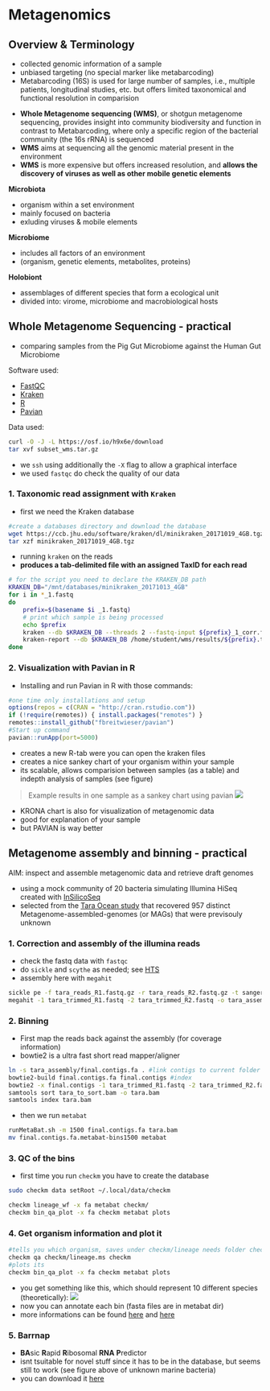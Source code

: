 # Metagenomics
## Overview & Terminology

+ collected genomic information of a sample
+ unbiased targeting (no special marker like metabarcoding)
+ Metabarcoding (16S) is used for large number of samples, i.e., multiple patients, longitudinal studies, etc. but offers limited taxonomical and functional resolution in comparision
* **Whole Metagenome sequencing (WMS)**, or shotgun metagenome sequencing, provides insight into community biodiversity and function in contrast to Metabarcoding, where only a specific region of the bacterial community (the 16s rRNA) is sequenced
 *  **WMS** aims at sequencing all the genomic material present in the environment
* **WMS** is more expensive but offers increased resolution, and **allows the discovery of viruses as well as other mobile genetic elements**

**Microbiota**
* organism within a set environment
* mainly focused on bacteria
* exluding viruses & mobile elements

**Microbiome**
* includes all factors of an environment
* (organism, genetic elements, metabolites, proteins)

**Holobiont**
* assemblages of different species that form a ecological unit
* divided into: virome, microbiome and macrobiological hosts

## Whole Metagenome Sequencing - practical

* comparing samples from the Pig Gut Microbiome against the Human Gut Microbiome

Software used:
-   [FastQC](http://www.bioinformatics.babraham.ac.uk/projects/fastqc/)
-   [Kraken](https://ccb.jhu.edu/software/kraken/)
-   [R](https://www.r-project.org/)
-   [Pavian](https://github.com/fbreitwieser/pavian)

Data used:
```bash
curl -O -J -L https://osf.io/h9x6e/download
tar xvf subset_wms.tar.gz
```
* we `ssh` using additionally the `-X` flag to allow a graphical interface
* we used `fastqc` do check the quality of our data

### 1. Taxonomic read assignment with `Kraken`
* first we need the Kraken database

```bash
#create a databases directory and download the database
wget https://ccb.jhu.edu/software/kraken/dl/minikraken_20171019_4GB.tgz
tar xzf minikraken_20171019_4GB.tgz
```
* running `kraken` on the reads
* **produces a tab-delimited file with an assigned TaxID for each read**

```bash
# for the script you need to declare the KRAKEN_DB path
KRAKEN_DB="/mnt/databases/minikraken_20171013_4GB"
for i in *_1.fastq
do
    prefix=$(basename $i _1.fastq)
    # print which sample is being processed
    echo $prefix
    kraken --db $KRAKEN_DB --threads 2 --fastq-input ${prefix}_1_corr.fastq ${prefix}_2_corr.fastq > /home/student/wms/results/${prefix}.tab
    kraken-report --db $KRAKEN_DB /home/student/wms/results/${prefix}.tab > /home/student/wms/results/${prefix}_tax.txt
done
```
### 2. Visualization with Pavian in R
* Installing and run Pavian in R with those commands:

```R
#one time only installations and setup
options(repos = c(CRAN = "http://cran.rstudio.com"))
if (!require(remotes)) { install.packages("remotes") }
remotes::install_github("fbreitwieser/pavian")
#Start up command
pavian::runApp(port=5000)
```
* creates a new R-tab were you can open the kraken files
* creates a nice sankey chart of your organism within your sample
* its scalable, allows comparision between samples (as a table) and indepth analysis of samples (see figure)

> Example results in one sample as a sankey chart using pavian
> ![](https://i.imgur.com/Lmvswjo.png)

* KRONA chart is also for visualization of metagenomic data
* good for explanation of your sample
* but PAVIAN is way better

## Metagenome assembly and binning - practical

AIM: inspect and assemble metagenomic data and retrieve draft genomes

* using a mock community of 20 bacteria simulating Illumina HiSeq created with [InSilicoSeq](http://insilicoseq.readthedocs.io)
* selected from the [Tara Ocean study](http://ocean-microbiome.embl.de/companion.html) that recovered 957 distinct Metagenome-assembled-genomes (or MAGs) that were previsouly unknown

### 1. Correction and assembly of the illumina reads
* check the fastq data with `fastqc`
* do `sickle` and `scythe` as needed; see [HTS](../sequencing/illumina.md)
* assembly here with `megahit`

```bash
sickle pe -f tara_reads_R1.fastq.gz -r tara_reads_R2.fastq.gz -t sanger -o tara_trimmed_R1.fastq -p tara_trimmed_R2.fastq -s /dev/null
megahit -1 tara_trimmed_R1.fastq -2 tara_trimmed_R2.fastq -o tara_assembly
```

### 2. Binning
* First map the reads back against the assembly (for coverage information)
* bowtie2 is a ultra fast short read mapper/aligner

```bash
ln -s tara_assembly/final.contigs.fa . #link contigs to current folder
bowtie2-build final.contigs.fa final.contigs #index
bowtie2 -x final.contigs -1 tara_trimmed_R1.fastq -2 tara_trimmed_R2.fastq | samtools view -bS -o tara_to_sort.bam #alignment and bam conversion
samtools sort tara_to_sort.bam -o tara.bam
samtools index tara.bam
```
* then we run `metabat`

```bash
runMetaBat.sh -m 1500 final.contigs.fa tara.bam
mv final.contigs.fa.metabat-bins1500 metabat
```
### 3. QC of the bins
* first time you run `checkm` you have to create the database

```bash
sudo checkm data setRoot ~/.local/data/checkm
```
```bash
checkm lineage_wf -x fa metabat checkm/
checkm bin_qa_plot -x fa checkm metabat plots
```
### 4. Get organism information and plot it
```bash
#tells you which organism, saves under checkm/lineage needs folder checkm
checkm qa checkm/lineage.ms checkm
#plots its
checkm bin_qa_plot -x fa checkm metabat plots
```
* you get something like this, which should represent 10 different species (theoretically):
![](https://i.imgur.com/RG2mmkR.png)
* now you can annotate each bin (fasta files are in metabat dir)
* more informations can be found [here](https://www.nature.com/articles/s41564-017-0012-7) and [here](https://www.nature.com/articles/sdata2017203)

### 5. Barrnap
* **BA**sic **R**apid **R**ibosomal **RNA** **P**redictor
* isnt tsuitable for novel stuff since it has to be in the database, but seems still to work (see figure above of unknown marine bacteria)
* you can download it [here](https://github.com/tseemann/barrnap)
